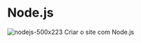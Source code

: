 # Node.js
![nodejs-500x223](https://user-images.githubusercontent.com/16170014/72402429-092a1e80-372e-11ea-9994-ecc73bbc71bd.jpg)
Criar o site com Node.js 
